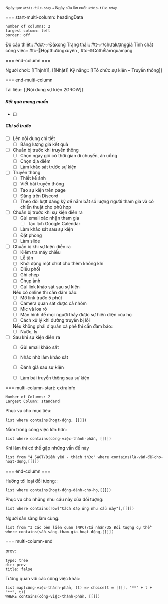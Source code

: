 <sub>Ngày tạo: `=this.file.cday` • Ngày sửa lần cuối: `=this.file.mday`</sub>

=== start-multi-column: headingData
```column-settings  
number of columns: 2
largest column: left
border: off
```

Độ cấp thiết:: #đct-✅Đãxong
Trạng thái:: #tt-✅/chưalượnggiá
Tính chất công việc:: #tc-💬Họpthườngxuyên , #tc-🌐Cóthểlàmquamạng

=== end-column ===

Người chơi:: [[Thịnh]], [[Nhật]]
Kỹ năng:: [[Tổ chức sự kiện – Truyền thông]]

=== end-multi-column

Tài liệu:: [[Nội dung sự kiện 2GROW]]
##### Kết quả mong muốn
- [ ] 
##### Chỉ số trước
- [ ] Lên nội dung chi tiết
	- [ ] Bảng lượng giá kết quả
- [ ] Chuẩn bị trước khi truyền thông
	- [ ] Chọn ngày giờ có thời gian di chuyển, ăn uống 
	- [ ] Chọn địa điểm
	- [ ] Làm khảo sát trước sự kiện
- [ ] Truyền thông
	- [ ] Thiết kế ảnh
	- [ ] Viết bài truyền thông
	- [ ] Tạo sự kiện trên page
	- [ ] Đăng trên Discord
	- [ ] Theo dõi lượt đăng ký để nắm bắt số lượng người tham gia và có chiến thuật cho phù hợp
- [ ] Chuẩn bị trước khi sự kiện diễn ra
	- [ ] Gửi email xác nhận tham gia
		- [ ] Tạo lịch Google Calendar
	- [ ] Làm khảo sát sau sự kiện
	- [ ] Đặt phòng
	- [ ] Làm slide
- [ ] Chuẩn bị khi sự kiện diễn ra
	- [ ] Kiểm tra máy chiếu
	- [ ] Lễ tân
	- [ ] Khởi động một chút cho thêm không khí 
	- [ ] Điều phối
	- [ ] Ghi chép
	- [ ] Chụp ảnh
	- [ ] Gửi link khảo sát sau sự kiện

	Nếu có online thì cần đảm bảo:
	- [ ] Mở link trước 5 phút
	- [ ] Camera quan sát được cả nhóm
	- [ ] Mic và loa rõ
	- [ ] Màn hình để mọi người thấy được sự hiện diện của họ
	- [ ] Cách xử lý khi đường truyền bị lỗi

	Nếu không phải ở quán cà phê thì cần đảm bảo:
	- [ ] Nước, ly
- [ ] Sau khi sự kiện diễn ra
	- [ ] Gửi email khảo sát
	- [ ] Nhắc nhở làm khảo sát
	- [ ] Đánh giá sau sự kiện
	- [ ] Làm bài truyền thông sau sự kiện


=== multi-column-start: extraInfo
```column-settings
Number of Columns: 2
Largest Column: standard
```

Phục vụ cho mục tiêu:
```dataview
list where contains(hoạt-động, [[]])
```
Nằm trong công việc lớn hơn:
```dataview
list where contains(công-việc-thành-phần, [[]])
```
Khi làm thì có thể gặp những vấn đề này
```dataview
list from "4 SWOT/Điểm yếu - thách thức" where contains(là-vấn-đề-cho-hoạt-động,[[]])
```

=== end-column ===

Hướng tới loại đối tượng::
```dataview
list where contains(hoạt-động-dành-cho-họ,[[]])
```
Phục vụ cho những nhu cầu này của đối tượng:
```dataview
list where contains(row["Cách đáp ứng nhu cầu này"],[[]])
```
Người sẵn sàng làm cùng:
```dataview
list from "3 Các bên liên quan (NPC)/Cá nhân/35 Đối tượng cụ thể" where contains(sẵn-sàng-tham-gia-hoạt-động,[[]])
```

=== multi-column-end

prev:
```breadcrumbs
type: tree
dir: prev
title: false
```

Tương quan với các công việc khác:
```dataview 
list map(công-việc-thành-phần, (t) => choice(t = [[]], "**" + t + "**", t))
WHERE contains(công-việc-thành-phần, [[]])
```

